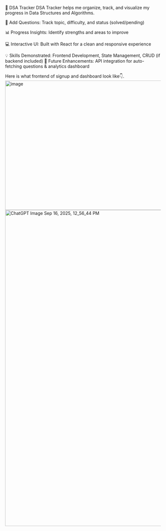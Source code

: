 🚀 DSA Tracker
DSA Tracker helps me organize, track, and visualize my progress in Data Structures and Algorithms.

📝 Add Questions: Track topic, difficulty, and status (solved/pending)

📊 Progress Insights: Identify strengths and areas to improve

💻 Interactive UI: Built with React for a clean and responsive experience

💡 Skills Demonstrated: Frontend Development, State Management, CRUD (if backend included)
🔮 Future Enhancements: API integration for auto-fetching questions & analytics dashboard

Here is what frontend of signup and dashboard look like👇.<img width="937" height="419" alt="image" src="https://github.com/user-attachments/assets/e54850db-66b2-4d7f-9f27-562b5f994bb3" />
<img width="1536" height="1024" alt="ChatGPT Image Sep 16, 2025, 12_56_44 PM" src="https://github.com/user-attachments/assets/22857be8-d544-4fef-9788-2fd5f243aa56" />
